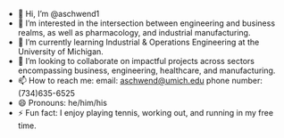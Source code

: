 - 👋 Hi, I’m @aschwend1
- 👀 I’m interested in the intersection between engineering and business realms, as well as pharmacology, and industrial manufacturing.
- 🌱 I’m currently learning Industrial & Operations Engineering at the University of Michigan.
- 💞️ I’m looking to collaborate on impactful projects across sectors encompassing business, engineering, healthcare, and manufacturing.
- 📫 How to reach me: email: aschwend@umich.edu phone number: (734)635-6525
- 😄 Pronouns: he/him/his
- ⚡ Fun fact: I enjoy playing tennis, working out, and running in my free time.

<!---
aschwend1/aschwend1 is a special repository because its `README.md` (this file) appears on your GitHub profile.
You can click the Preview link to take a look at your changes.
--->
